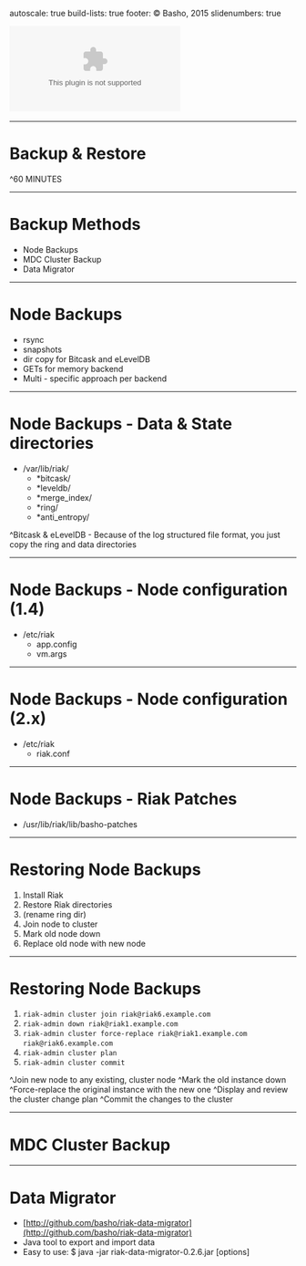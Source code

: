 autoscale: true
build-lists: true
footer: © Basho, 2015
slidenumbers: true

![fit](design-assets/Basho-Logos/eps/basho-logo-color-horiz.eps)

---


# Backup & Restore

^60 MINUTES 

---

# Backup Methods

* Node Backups
* MDC Cluster Backup
* Data Migrator

---

# Node Backups

* rsync
* snapshots
* dir copy for Bitcask and eLevelDB
* GETs for memory backend
* Multi - specific approach per backend

---

# Node Backups - Data & State directories

* /var/lib/riak/ 
    - *bitcask/ 
    - *leveldb/ 
    - *merge_index/ 
    - *ring/ 
    - *anti_entropy/

^Bitcask & eLevelDB - Because of the log structured file format, you just copy the ring and data directories 

---

# Node Backups - Node configuration (1.4)

* /etc/riak
    - app.config
    - vm.args

---

# Node Backups - Node configuration (2.x)

* /etc/riak
    - riak.conf

---

# Node Backups - Riak Patches

* /usr/lib/riak/lib/basho-patches

---

# Restoring Node Backups

1. Install Riak
2. Restore Riak directories
3. (rename ring dir)
4. Join node to cluster
5. Mark old node down 
6. Replace old node with new node

---

# Restoring Node Backups

1. `riak-admin cluster join riak@riak6.example.com`
2. `riak-admin down riak@riak1.example.com`
3. `riak-admin cluster force-replace riak@riak1.example.com riak@riak6.example.com`
4. `riak-admin cluster plan`
5. `riak-admin cluster commit`

^Join new node to any existing, cluster node 
^Mark the old instance down 
^Force-replace the original instance with the new one 
^Display and review the cluster change plan 
^Commit the changes to the cluster

---

# MDC Cluster Backup

---

# Data Migrator

* [http://github.com/basho/riak-data-migrator](http://github.com/basho/riak-data-migrator)  
* Java tool to export and import data
* Easy to use: $ java -jar riak-data-migrator-0.2.6.jar [options]

